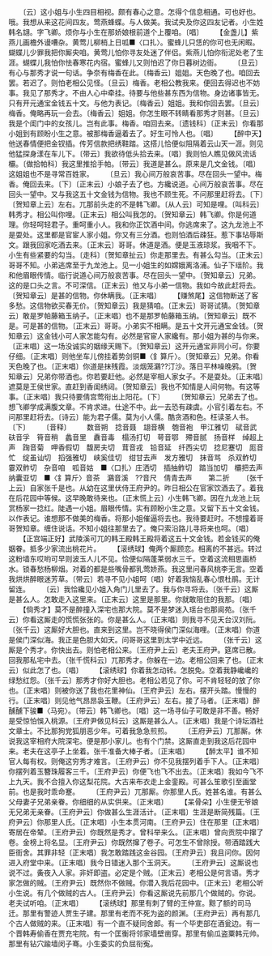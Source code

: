 <!-- { "loadSidebar": true } -->
　　〔云〕这小姐与小生四目相视。颇有春心之意。怎得个信息相通。可也好也。哦。我想从来这花间四友。莺燕蜂蝶。与人做美。我试央及你这四友记者。小生姓韩名翃。字飞卿。烦你与小生在那娇娘根前道个上覆咱。〔唱〕
　　【金盏儿】紫燕儿画檐外谩嘈杂。黄莺儿柳梢上日呱■〈口扎〉。蜜蜂儿只恁的你可也无闲暇。蝴蝶儿少罪我把你厮央咱。黄莺儿怕你寻友处迷了伴侣。紫燕儿怕你衔泥处老了生涯。蝴蝶儿我怕你怯春寒花内宿。蜜蜂儿又则怕迟了你日暮树边衙。
　　〔旦云〕有心与那秀才说一句话。争奈有梅香在此。〔梅香云〕姐姐。天色晚了也。咱回去罢。若迟了。则怕老相公见怪。〔旦云〕梅香。老相公教我来。便回去得迟也不妨事。我见了那秀才。不由人心中牵挂。待要与他些甚东西为信物。身边诸事皆无。只有开元通宝金钱五十文。与他为表记。〔梅香云〕姐姐。我和你回去罢。〔旦云〕梅香。俺略再玩一会去。〔梅香云〕姐姐。你怎生眼不转睛看那秀才则甚。〔旦云〕我是个闺门中的女孩儿。岂有此事。梅香。咱回去来。〔遗钱科〕〔正末云〕你看那小姐到有顾盼小生之意。被那梅香逼着去了。好生可怜人也。〔唱〕 
　　【醉中天】他送春情便把金钗插。传芳信款把绣鞋踏。这搭儿恰便似阻隔着云山天一涯。则见他猛探身漾在车儿下。〔带云〕我欲待低头拾去来。〔唱〕我则怕人瞧见做风流话欛。〔做拾帕科〕我这里推拾手帕。〔带云〕我道是甚么。原来是几文金钱。〔唱〕这姐姐也不是寻常百姓家。
　　〔旦云〕我心间万般哀苦事。尽在回头一望中。梅香。俺回去来。〔下〕〔正末云〕小娘子去了也。方纔说道。心间万般哀苦事。尽在回头一望中。又与我这五十文金钱为信物。我也不顾生死。不问那里赶将去。〔下〕〔贺知章上云〕左右。兀那前头走的不是韩飞卿。〔从人云〕可知是哩。〔叫科云〕韩秀才。相公叫你哩。〔正末云〕相公叫我怎的。〔贺知章云〕韩飞卿。你是何道理。你轻呵轻君子。重呵重小人。我和你正饮酒中间。你逃席来了。这九龙池上不是耍处。这里都是官宦人家小姐。你又有三分酒。也则怕酒后疎狂。惹下事玷辱斯文。跟我回家吃酒去来。〔正末云〕哥哥。休道是酒。便是玉液琼浆。我咽不下。小生有些紧要的勾当。〔走科〕〔贺知章扯云〕你走那里去。有甚么勾当。〔正末云〕哥哥不知。小弟逃席至于九龙池上。见一小姐生的如嫦娥离洛浦。仙子下瑶阶。我和他眉眼传情。临行说道心间万般哀苦事。尽在回头一望中。〔贺知章云〕兄弟。这的是口头之言。不可深信。〔正末云〕他又与小弟一信物。我如今故此赶将去。〔贺知章云〕是甚的信物。你休瞒我。〔正末唱〕
　　【赚煞尾】这信物断送了客多愁。这信物欲买春无价。〔贺知章云〕我是猜咱。〔正末云〕哥哥试猜。〔贺知章云〕敢是罗帕藤箱玉纳子。〔正末唱〕也不是那罗帕藤箱玉纳。〔贺知章云〕既不是。可是甚的信物。〔正末云〕哥哥。小弟实不相瞒。是五十文开元通宝金钱。〔贺知章云〕这金钱小可人家怎能勾有。必然是官宦人家纔有。那小姐为甚的与你来。〔正末唱〕这一场没诚实的姻缘天赐下。〔贺知章云〕这开元通宝非同小可。你要仔细。〔正末唱〕则他坐车儿傍挂着势剑铜■〈釒算斤〉。〔贺知章云〕兄弟。你看天色晚了也。〔正末唱〕你道是抹残霞。淡烟笼鸂??汀沙。落日平林噪晚鸦。〔贺知章云〕兄弟你带酒也。你若要赶他。必然是宰相人家女子。不是耍处。〔正末唱〕遮莫是王侯世家。直赶到香闺绣闼。〔贺知章云〕我也不知情是人间何物。有这等事。〔正末唱〕我只待要倩宫莺衔出上阳花。〔下〕
　　〔贺知章云〕兄弟去了也。想飞卿学成满腹文章。不肯求进。仕途不中。此一去恐有疎虞。小官引着左右。不问那里赶将去。〔诗云〕能为君子儒。莫为小人儒。酷贪酒和色。枉读圣人书。〔下〕
　　〔音释〕
　　数音朔　捻音聂　翃音横　匏音袍　甲江雅切　碔音武　砆音孚　筲音稍　蠡音里　纛音毒　榻汤打切　萼音鄂　殢音腻　扬音样　绰超上声　踘音菊　呷香假切　馥房夫切　茸音戎　铅音延　纤西尖切　捻尼蹇切　厖音忙　绽虽讪切　搯强雅切　峡奚佳切　绀甘去声　发方雅切　抹音骂　杀双鲊切　霎双鲊切　杂音咱　呱音姑　■〈口扎〉庄洒切　插抽鲊切　踏当加切　欛把去声　纳囊亚切　■〈釒算斤〉音茶　鸂音溪　??音尺　倩青去声
　　第二折
　　〔张千上云〕自家张千是也。从幼在这里伏侍王府尹的。昨日相公在官家饮酒去了。着我在后花园中等候。这早晚敢待来也。〔正末慌上云〕小生韩飞卿。因在九龙池上玩赏杨家一捻红。陡遇一小姐。眉眼传情。实有顾盼小生之意。又留下五十文金钱。以作表记。谁想那不做美的梅香。将那小姐催逼将去也。我待要赶时。不想撞着哥哥贺知章。缠住说话。不知小姐往那里去了。俺只索沿路儿寻将来也呵。〔唱〕
　　【正宫端正好】武陵溪可兀的韩王殿韩王殿将着这五十文金钱。若金钱买的俺姻眷。抵多少家流出桃花片。
　　【滚绣球】俺两个厮顾恋。相离的不甚远。转过这粉墙东哎哟可早则波玉人儿不见。恰便似隔蓬莱弱水三千。空着这流相思画桥水。锁春愁杨柳烟。对着的都是些嘴骨都乳莺娇燕。我这里问春风桃李无言。空着我烘烘醉眼迷芳草。〔带云〕若寻不见小姐呵〔唱〕好着我恼乱春心恨杜鹃。无计留连。
　　〔云〕我恰纔见小姐入角门儿里去了。我与你寻将去。〔张千云〕这厮是甚么人。怎敢走入这里来。〔正末云〕这里是那里。你就敢阻住的我那。〔唱〕
　　【倘秀才】莫不是醉撞入深宅也那大院。莫不是梦迷入瑶台也那阆苑。〔张千云〕你看这厮走的慌慌张张的。你是甚么人。〔正末唱〕则我寻不见天台汉刘阮。〔张千云〕这厮好大胆也。直来到这里。岂不晓得侯门深似海哩。〔正末唱〕你道是侯门深似海。我正是色胆大如天。问哥哥这里到太学中近远。
　　〔张千云〕这厮是个秀才。你快出去。则怕老相公来。〔王府尹上云〕老夫王府尹。筵席已散。回我那私宅中去。〔张千慌科云〕兀那秀才。你躲在一边。老相公回来了也。〔正末云〕似此怎了也。〔唱〕
　　【滚绣球】你着我怎动转。怎脱免。空着我静巉巉的绿愁红怨。〔张千云〕那秀才你好大胆也。老相公若见了你。可不肯轻轻的放了你也。〔正末唱〕则被你送了我也花里神仙。〔王府尹云〕左右。摆开头踏。慢慢的行。〔正末唱〕则见他气昂昂袅玉鞭。〔王府尹云〕左右。接了马者。〔正末唱〕醉醺醺下骏■〈马宛〉。〔带云〕韩飞卿也。〔唱〕这一场寻仙子可敢是非不善。畅好是受惊怕悞入桃源。〔王府尹做见科云〕这厮是甚么人。〔正末唱〕我是个诗坛酒社文章士。不比那狗党狐朋恶少年。可着我急急煎煎。
　　〔王府尹云〕兀那厮。休说我这宰相府大院深宅。便是那小家儿。也有个门禁。这厮直走到我这后花园中来。老夫在这亭子上坐着。张千准备大棒子者。〔正末唱〕
　　【醉太平】谁不知官人每有权。则俺这穷秀才难言。〔王府尹云〕你不见我摆列着手下人。〔正末唱〕你摆列着玉簪珠履客三千。〔王府尹云〕你便飞也飞不出去。〔正末唱〕我如今飞不上九天。我不合擅入你这梨花院。大古来布衣走上金銮殿。可甚么笙歌引至画堂前。也是我时乖命蹇。
　　〔王府尹云〕兀那厮。你那里人氏。姓甚名谁。有甚么父母妻子兄弟亲眷。你细细的从实供来。〔正末唱〕
　　【呆骨朵】小生便无爷娘无兄弟无亲眷。〔王府尹云〕你做甚么生涯活计。〔正末唱〕生涯是断简残篇。〔王府尹云〕你那里人氏。〔正末唱〕小生本贯河南。〔王府尹云〕住在那里〔正末唱〕寄居在帝辇。〔王府尹云〕你既然是秀才。曾科举来么。〔正末唱〕曾向贡院中撺了卷。金榜上将名显。〔王府尹云〕你既然撺了卷子。可怎生不曾除授。带酒踏践大臣衙舍。其罪非轻〔正末唱〕我怎敢踏践这金谷园。〔王府尹云〕我且问你。因何进入府堂中来。〔正末唱〕我今日错迷入那个玉洞天。
　　〔王府尹云〕这厮说也说不过。夤夜入人家。非奸即盗。必定是个贼。〔正末云〕老相公是何言语。秀才家怎做的贼。〔王府尹云〕既然你不做贼。你潜入我后花园中。〔正末云〕老相公听小生说。有几个做贼的古人。〔王府尹云〕你看这厮说先前那几个做贼的。你说。老夫试听咱。〔正末唱〕
　　【滚绣球】那里有刺了臂的王仲宣。黥了额的司马迁。那里有警迹人贾生子建。那里有老而不死为盗的颜渊。〔王府尹云〕再有那几个古人做贼的来。〔正末唱〕有一个直不疑同舍郎。有一个毕吏部在酒瓮边。有一个晋韩寿偷香在贾充宅院。有一个匡衡将邻家墙壁凿穿。那里有偷瓜盗粟韩元帅。那里有钻穴踰墙闵子骞。小生委实的负屈衔寃。
